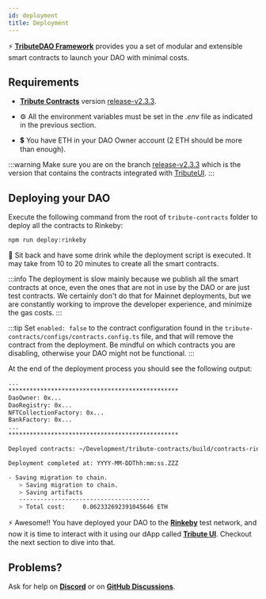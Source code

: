 ```yaml
---
id: deployment
title: Deployment
---
```


⚡️ **[TributeDAO Framework](https://github.com/openlawteam/tribute-contracts)** provides you a set of modular and extensible smart contracts to launch your DAO with minimal costs.

## Requirements

- **[Tribute Contracts](https://github.com/openlawteam/tribute-contracts/tree/release-v2.3.3)** version [release-v2.3.3](https://github.com/openlawteam/tribute-contracts/tree/release-v2.3.3).
- ⚙️ All the environment variables must be set in the _.env_ file as indicated in the previous section.

- 💲 You have ETH in your DAO Owner account (2 ETH should be more than enough).

:::warning
Make sure you are on the branch [release-v2.3.3](https://github.com/openlawteam/tribute-contracts/tree/release-v2.3.3) which is the version that contains the contracts integrated with [TributeUI](https://github.com/openlawteam/tribute-ui).
:::

## Deploying your DAO

Execute the following command from the root of `tribute-contracts` folder to deploy all the contracts to Rinkeby:

```bash
npm run deploy:rinkeby
```

🍺 Sit back and have some drink while the deployment script is executed. It may take from 10 to 20 minutes to create all the smart contracts.

:::info
The deployment is slow mainly because we publish all the smart contracts at once, even the ones that are not in use by the DAO or are just test contracts. We certainly don't do that for Mainnet deployments, but we are constantly working to improve the developer experience, and minimize the gas costs.
:::

:::tip
Set `enabled: false` to the contract configuration found in the `tribute-contracts/configs/contracts.config.ts` file, and that will remove the contract from the deployment. Be mindful on which contracts you are disabling, otherwise your DAO might not be functional.
:::

At the end of the deployment process you should see the following output:

```bash
...
************************************************
DaoOwner: 0x...
DaoRegistry: 0x...
NFTCollectionFactory: 0x...
BankFactory: 0x...
...
************************************************

Deployed contracts: ~/Development/tribute-contracts/build/contracts-rinkeby-YYYY-MM-DDThh:mm:ss.ZZZ.json

Deployment completed at: YYYY-MM-DDThh:mm:ss.ZZZ

- Saving migration to chain.
   > Saving migration to chain.
   > Saving artifacts
   -------------------------------------
   > Total cost:     0.062332692391045646 ETH
```

⚡️ Awesome!! You have deployed your DAO to the **[Rinkeby](https://rinkeby.etherscan.io/)** test network, and now it is time to interact with it using our dApp called **[Tribute UI](https://github.com/openlawteam/tribute-ui)**. Checkout the next section to dive into that.

## Problems?

Ask for help on **[Discord](https://discord.gg/xXMA2DYqNf)** or on **[GitHub Discussions](https://github.com/openlawteam/tribute-contracts/discussions/new)**.

